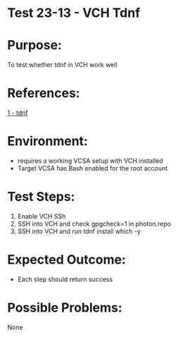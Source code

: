 Test 23-13 - VCH Tdnf 
======

# Purpose:
To test whether tdnf in VCH work well 

# References:
[1 - tdnf](https://github.com/vmware/tdnf/wiki)

# Environment:
* requires a working VCSA setup with VCH installed
* Target VCSA has Bash enabled for the root account

# Test Steps:
1. Enable VCH SSh
2. SSH into VCH and check gpgcheck=1 in photon.repo
3. SSH into VCH and run tdnf install which -y

# Expected Outcome:
* Each step should return success

# Possible Problems:
None
